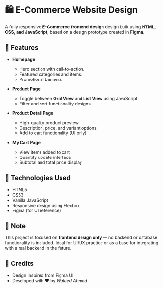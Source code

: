 # 🛍️ E-Commerce Website Design

A fully responsive **E-Commerce frontend design** design built using **HTML, CSS, and JavaScript**, based on a design prototype created in **Figma**.


## 📌 Features

- **Homepage**
  - Hero section with call-to-action.
  - Featured categories and items.
  - Promotional banners.

- **Product Page**
  - Toggle between **Grid View** and **List View** using JavaScript.
  - Filter and sort functionality designs.

- **Product Detail Page**
  - High-quality product preview
  - Description, price, and variant options
  - Add to cart functionality (UI only)

- **My Cart Page**
  - View items added to cart
  - Quantity update interface
  - Subtotal and total price display


## 🧰 Technologies Used

- HTML5  
- CSS3  
- Vanilla JavaScript  
- Responsive design using Flexbox  
- Figma (for UI reference)


## 📌 Note

This project is focused on **frontend design only** — no backend or database functionality is included. Ideal for UI/UX practice or as a base for integrating with a real backend in the future.


## 🙌 Credits

- Design inspired from Figma UI  
- Developed with ❤️ by *Waleed Ahmed*